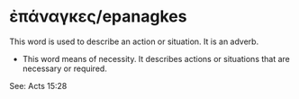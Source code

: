 # ἐπάναγκες/epanagkes
This word is used to describe an action or situation. It is an adverb.

* This word means of necessity. It describes actions or situations that are necessary or required.

See: Acts 15:28
